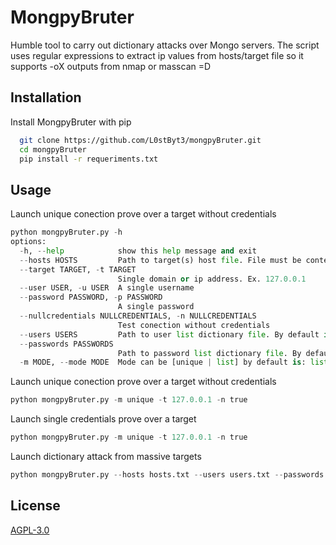 
# MongpyBruter
Humble tool to carry out dictionary attacks over Mongo servers. 
The script uses regular expressions to extract ip values from hosts/target file ​​so it supports -oX outputs from nmap or masscan =D


## Installation

Install MongpyBruter with pip

```bash
  git clone https://github.com/L0stByt3/mongpyBruter.git
  cd mongpyBruter
  pip install -r requeriments.txt

```
    
## Usage
Launch unique conection prove over a target without credentials
```python
python mongpyBruter.py -h
options:
  -h, --help            show this help message and exit
  --hosts HOSTS         Path to target(s) host file. File must be content one or more ip address
  --target TARGET, -t TARGET
                        Single domain or ip address. Ex. 127.0.0.1
  --user USER, -u USER  A single username
  --password PASSWORD, -p PASSWORD
                        A single password
  --nullcredentials NULLCREDENTIALS, -n NULLCREDENTIALS
                        Test conection without credentials
  --users USERS         Path to user list dictionary file. By default is ./users.txt
  --passwords PASSWORDS
                        Path to password list dictionary file. By default is ./passwords.txt
  -m MODE, --mode MODE  Mode can be [unique | list] by default is: list

```
Launch unique conection prove over a target without credentials
```python
python mongpyBruter.py -m unique -t 127.0.0.1 -n true 
```
Launch single credentials prove over a target
```python
python mongpyBruter.py -m unique -t 127.0.0.1 -n true 
```
Launch dictionary attack from massive targets
```python
python mongpyBruter.py --hosts hosts.txt --users users.txt --passwords passwords.txt 
```


## License

[AGPL-3.0](https://choosealicense.com/licenses/agpl-3.0/)

